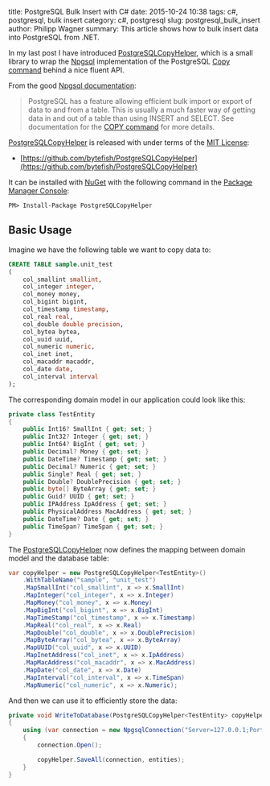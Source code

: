 ﻿title: PostgreSQL Bulk Insert with C#
date: 2015-10-24 10:38
tags: c#, postgresql, bulk insert
category: c#, postgresql
slug: postgresql_bulk_insert
author: Philipp Wagner
summary: This article shows how to bulk insert data into PostgreSQL from .NET.

[Npgsql]: https://github.com/npgsql
[PostgreSQL]: http://www.postgresql.org
[COPY command]: http://www.postgresql.org/docs/current/static/sql-copy.html
[MIT License]: https://opensource.org/licenses/MIT
[PostgreSQLCopyHelper]: https://github.com/bytefish/PostgreSQLCopyHelper
[Npgsql documentation]: http://www.npgsql.org/doc/copy.html

In my last post I have introduced [PostgreSQLCopyHelper], which is a small library to wrap the [Npgsql] 
implementation of the PostgreSQL [Copy command] behind a nice fluent API.

From the good [Npgsql documentation]:

> PostgreSQL has a feature allowing efficient bulk import or export of data to and from a table. This is 
> usually a much faster way of getting data in and out of a table than using INSERT and SELECT. See 
> documentation for the [COPY command] for more details.

[PostgreSQLCopyHelper] is released with under terms of the [MIT License]:

* [https://github.com/bytefish/PostgreSQLCopyHelper](https://github.com/bytefish/PostgreSQLCopyHelper)

It can be installed with [NuGet](https://www.nuget.org/) with the following command in the 
[Package Manager Console](http://docs.nuget.org/consume/package-manager-console):

```
PM> Install-Package PostgreSQLCopyHelper
```

## Basic Usage ##

Imagine we have the following table we want to copy data to:

```sql
CREATE TABLE sample.unit_test
(
    col_smallint smallint,
    col_integer integer,
    col_money money,
    col_bigint bigint,
    col_timestamp timestamp,
    col_real real,
    col_double double precision,
    col_bytea bytea,
    col_uuid uuid,
    col_numeric numeric,
    col_inet inet,
    col_macaddr macaddr,
    col_date date,
    col_interval interval
);
```

The corresponding domain model in our application could look like this:

```csharp
private class TestEntity
{
    public Int16? SmallInt { get; set; }
    public Int32? Integer { get; set; }
    public Int64? BigInt { get; set; }
    public Decimal? Money { get; set; }
    public DateTime? Timestamp { get; set; }
    public Decimal? Numeric { get; set; }
    public Single? Real { get; set; }
    public Double? DoublePrecision { get; set; }
    public byte[] ByteArray { get; set; }
    public Guid? UUID { get; set; }
    public IPAddress IpAddress { get; set; }
    public PhysicalAddress MacAddress { get; set; }
    public DateTime? Date { get; set; }
    public TimeSpan? TimeSpan { get; set; }
}
```

The [PostgreSQLCopyHelper] now defines the mapping between domain model and the database table:

```csharp
var copyHelper = new PostgreSQLCopyHelper<TestEntity>()
	.WithTableName("sample", "unit_test")
	.MapSmallInt("col_smallint", x => x.SmallInt)
	.MapInteger("col_integer", x => x.Integer)
	.MapMoney("col_money", x => x.Money)
	.MapBigInt("col_bigint", x => x.BigInt)
	.MapTimeStamp("col_timestamp", x => x.Timestamp)
	.MapReal("col_real", x => x.Real)
	.MapDouble("col_double", x => x.DoublePrecision)
	.MapByteArray("col_bytea", x => x.ByteArray)
	.MapUUID("col_uuid", x => x.UUID)
	.MapInetAddress("col_inet", x => x.IpAddress)
	.MapMacAddress("col_macaddr", x => x.MacAddress)
	.MapDate("col_date", x => x.Date)
	.MapInterval("col_interval", x => x.TimeSpan)
	.MapNumeric("col_numeric", x => x.Numeric);
```

And then we can use it to efficiently store the data:

```csharp
private void WriteToDatabase(PostgreSQLCopyHelper<TestEntity> copyHelper, IEnumerable<TestEntity> entities)
{
    using (var connection = new NpgsqlConnection("Server=127.0.0.1;Port=5432;Database=sampledb;User Id=philipp;Password=test_pwd;"))
    {
        connection.Open();

        copyHelper.SaveAll(connection, entities);
    }
}
```
